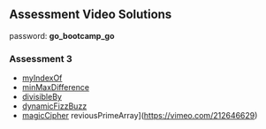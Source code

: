 ## Assessment Video Solutions

password: **go_bootcamp_go**

### Assessment 3
+ [myIndexOf](https://vimeo.com/212515904)
+ [minMaxDifference](https://vimeo.com/212515890)
+ [divisibleBy](https://vimeo.com/212515874)
+ [dynamicFizzBuzz](https://vimeo.com/212515861)
+ [magicCipher](https://vimeo.com/212515847)
reviousPrimeArray](https://vimeo.com/212646629)
